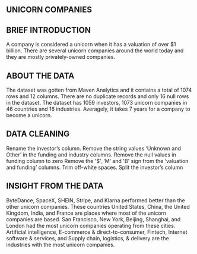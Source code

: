 ## UNICORN COMPANIES

## BRIEF INTRODUCTION
A company is considered a unicorn when it has a valuation of over $1 billion. There are several unicorn companies around the world today and they are mostly privately-owned companies.

## ABOUT THE DATA
The dataset was gotten from Maven Analytics and it contains a total of 1074 rows and 12 columns. There are no duplicate records and only 16 null rows in the dataset. The dataset has 1059 investors, 1073 unicorn companies in 46 countries and 16 industries. Averagely, it takes 7 years for a company to become a unicorn.

## DATA CLEANING 
Rename the investor’s column.
Remove the string values ‘Unknown and Other’ in the funding and industry columns. 
Remove the null values in funding column to zero
Remove the '$’, ‘M’ and 'B' sign from the ‘valuation and funding’ columns.
Trim off-white spaces.
Split the investor’s column

## INSIGHT FROM THE DATA
ByteDance, SpaceX, SHEIN, Stripe, and Klarna performed better than the other unicorn companies.
These countries United States, China, the United Kingdom, India, and France are places where most of the unicorn companies are based.
San Francisco, New York, Beijing, Shanghai, and London had the most unicorn companies operating from these cities.
Artificial intelligence, E-commerce & direct-to-consumer, Fintech, Internet software & services, and Supply chain, logistics, & delivery are the industries with the most unicorn companies.
 
